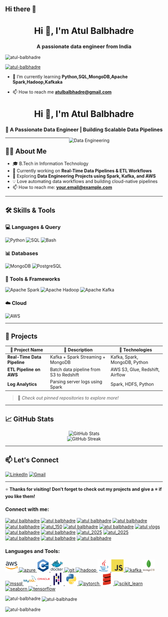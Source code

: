 ## Hi there 👋

<!--
**atul-balbhadre/Atul-Balbhadre** is a ✨ _special_ ✨ repository because its `README.md` (this file) appears on your GitHub profile.

Here are some ideas to get you started:

- 🔭 I’m currently working on ...
- 🌱 I’m currently learning ...
- 👯 I’m looking to collaborate on ...
- 🤔 I’m looking for help with ...
- 💬 Ask me about ...
- 📫 How to reach me: ...
- 😄 Pronouns: ...
- ⚡ Fun fact: ...
-->
<h1 align="center">Hi 👋, I'm Atul Balbhadre</h1>
<h3 align="center">A passionate data engineer from India</h3>

<p align="left"> <img src="https://komarev.com/ghpvc/?username=atul-balbhadre&label=Profile%20views&color=0e75b6&style=flat" alt="atul-balbhadre" /> </p>

<p align="left"> <a href="https://github.com/ryo-ma/github-profile-trophy"><img src="https://github-profile-trophy.vercel.app/?username=atul-balbhadre" alt="atul-balbhadre" /></a> </p>

- 🌱 I’m currently learning **Python,SQL,MongoDB,Apache Spark,Hadoop,Kafkaka**

- 📫 How to reach me **atulbalbhadre@gmail.com**
<h1 align="center">Hi 👋, I'm Atul Balbhadre</h1>
<h3 align="center">🚀 A Passionate Data Engineer | Building Scalable Data Pipelines</h3>

<img align="right" alt="Data Engineering" width="300" src="https://cdn.dribbble.com/users/1208161/screenshots/3848914/media/e2db2b4bde508a3df1867d9fb0e1283e.gif">

---

## 👨‍💻 About Me

- 🎓 B.Tech in Information Technology  
- 🔭 Currently working on **Real-Time Data Pipelines & ETL Workflows**  
- 🌱 Exploring **Data Engineering Projects using Spark, Kafka, and AWS**  
- 💡 Love automating data workflows and building cloud-native pipelines  
- 📫 How to reach me: **[your.email@example.com](mailto:your.email@example.com)**

---

## 🛠️ Skills & Tools

### 💻 Languages & Query
![Python](https://img.shields.io/badge/-Python-3776AB?style=flat&logo=python&logoColor=white)
![SQL](https://img.shields.io/badge/-SQL-003B57?style=flat&logo=postgresql&logoColor=white)
![Bash](https://img.shields.io/badge/-Bash-4EAA25?style=flat&logo=gnu-bash&logoColor=white)

### 📊 Databases
![MongoDB](https://img.shields.io/badge/-MongoDB-47A248?style=flat&logo=mongodb&logoColor=white)
![PostgreSQL](https://img.shields.io/badge/-PostgreSQL-336791?style=flat&logo=postgresql&logoColor=white)

### 🔧 Tools & Frameworks
![Apache Spark](https://img.shields.io/badge/-Apache%20Spark-E25A1C?style=flat&logo=apachespark&logoColor=white)
![Apache Hadoop](https://img.shields.io/badge/-Hadoop-66CCFF?style=flat&logo=apache&logoColor=white)
![Apache Kafka](https://img.shields.io/badge/-Kafka-231F20?style=flat&logo=apachekafka&logoColor=white)

### ☁️ Cloud
![AWS](https://img.shields.io/badge/-AWS-232F3E?style=flat&logo=amazon-aws&logoColor=white)

---

## 📘 Projects

| 🔧 Project Name | 📝 Description | 🚀 Technologies |
|----------------|----------------|-----------------|
| **Real-Time Data Pipeline** | Kafka + Spark Streaming + MongoDB | Kafka, Spark, MongoDB, Python |
| **ETL Pipeline on AWS** | Batch data pipeline from S3 to Redshift | AWS S3, Glue, Redshift, Airflow |
| **Log Analytics** | Parsing server logs using Spark | Spark, HDFS, Python |

> 🧠 *Check out pinned repositories to explore more!*

---

## 📈 GitHub Stats

<p align="center">
  <img src="https://github-readme-stats.vercel.app/api?username=your-github-username&show_icons=true&theme=radical" alt="GitHub Stats" />
  <br>
  <img src="https://github-readme-streak-stats.herokuapp.com/?user=your-github-username&theme=radical" alt="GitHub Streak" />
</p>

---

## 📫 Let's Connect

[![LinkedIn](https://img.shields.io/badge/-atulbalbhadre-blue?style=flat&logo=linkedin&logoColor=white)](https://www.linkedin.com/in/your-linkedin)
[![Gmail](https://img.shields.io/badge/-Email-D14836?style=flat&logo=gmail&logoColor=white)](mailto:your.email@example.com)

---

⭐ **Thanks for visiting! Don’t forget to check out my projects and give a ⭐ if you like them!**






<h3 align="left">Connect with me:</h3>
<p align="left">
<a href="https://codepen.io/atul balbhadre" target="blank"><img align="center" src="https://raw.githubusercontent.com/rahuldkjain/github-profile-readme-generator/master/src/images/icons/Social/codepen.svg" alt="atul balbhadre" height="30" width="40" /></a>
<a href="https://twitter.com/atul balbhadre" target="blank"><img align="center" src="https://raw.githubusercontent.com/rahuldkjain/github-profile-readme-generator/master/src/images/icons/Social/twitter.svg" alt="atul balbhadre" height="30" width="40" /></a>
<a href="https://linkedin.com/in/atul balbhadre" target="blank"><img align="center" src="https://raw.githubusercontent.com/rahuldkjain/github-profile-readme-generator/master/src/images/icons/Social/linked-in-alt.svg" alt="atul balbhadre" height="30" width="40" /></a>
<a href="https://stackoverflow.com/users/atul balbhadre" target="blank"><img align="center" src="https://raw.githubusercontent.com/rahuldkjain/github-profile-readme-generator/master/src/images/icons/Social/stack-overflow.svg" alt="atul balbhadre" height="30" width="40" /></a>
<a href="https://kaggle.com/atul balbhadre" target="blank"><img align="center" src="https://raw.githubusercontent.com/rahuldkjain/github-profile-readme-generator/master/src/images/icons/Social/kaggle.svg" alt="atul balbhadre" height="30" width="40" /></a>
<a href="https://instagram.com/atul_150" target="blank"><img align="center" src="https://raw.githubusercontent.com/rahuldkjain/github-profile-readme-generator/master/src/images/icons/Social/instagram.svg" alt="atul_150" height="30" width="40" /></a>
<a href="https://www.behance.net/atul balbhadre" target="blank"><img align="center" src="https://raw.githubusercontent.com/rahuldkjain/github-profile-readme-generator/master/src/images/icons/Social/behance.svg" alt="atul balbhadre" height="30" width="40" /></a>
<a href="https://medium.com/atul balbhadre" target="blank"><img align="center" src="https://raw.githubusercontent.com/rahuldkjain/github-profile-readme-generator/master/src/images/icons/Social/medium.svg" alt="atul balbhadre" height="30" width="40" /></a>
<a href="https://www.youtube.com/c/atul vlogs" target="blank"><img align="center" src="https://raw.githubusercontent.com/rahuldkjain/github-profile-readme-generator/master/src/images/icons/Social/youtube.svg" alt="atul vlogs" height="30" width="40" /></a>
<a href="https://www.codechef.com/users/atul balbhadre" target="blank"><img align="center" src="https://cdn.jsdelivr.net/npm/simple-icons@3.1.0/icons/codechef.svg" alt="atul balbhadre" height="30" width="40" /></a>
<a href="https://www.hackerrank.com/atul balbhadre" target="blank"><img align="center" src="https://raw.githubusercontent.com/rahuldkjain/github-profile-readme-generator/master/src/images/icons/Social/hackerrank.svg" alt="atul balbhadre" height="30" width="40" /></a>
<a href="https://codeforces.com/profile/atul_2025" target="blank"><img align="center" src="https://raw.githubusercontent.com/rahuldkjain/github-profile-readme-generator/master/src/images/icons/Social/codeforces.svg" alt="atul_2025" height="30" width="40" /></a>
<a href="https://www.leetcode.com/atul_2025" target="blank"><img align="center" src="https://raw.githubusercontent.com/rahuldkjain/github-profile-readme-generator/master/src/images/icons/Social/leet-code.svg" alt="atul_2025" height="30" width="40" /></a>
<a href="https://www.hackerearth.com/atul balbhadre" target="blank"><img align="center" src="https://raw.githubusercontent.com/rahuldkjain/github-profile-readme-generator/master/src/images/icons/Social/hackerearth.svg" alt="atul balbhadre" height="30" width="40" /></a>
<a href="https://auth.geeksforgeeks.org/user/atul balbhadre" target="blank"><img align="center" src="https://raw.githubusercontent.com/rahuldkjain/github-profile-readme-generator/master/src/images/icons/Social/geeks-for-geeks.svg" alt="atul balbhadre" height="30" width="40" /></a>
<a href="https://www.topcoder.com/members/atul balbhadre" target="blank"><img align="center" src="https://raw.githubusercontent.com/rahuldkjain/github-profile-readme-generator/master/src/images/icons/Social/topcoder.svg" alt="atul balbhadre" height="30" width="40" /></a>
</p>

<h3 align="left">Languages and Tools:</h3>
<p align="left"> <a href="https://aws.amazon.com" target="_blank" rel="noreferrer"> <img src="https://raw.githubusercontent.com/devicons/devicon/master/icons/amazonwebservices/amazonwebservices-original-wordmark.svg" alt="aws" width="40" height="40"/> </a> <a href="https://azure.microsoft.com/en-in/" target="_blank" rel="noreferrer"> <img src="https://www.vectorlogo.zone/logos/microsoft_azure/microsoft_azure-icon.svg" alt="azure" width="40" height="40"/> </a> <a href="https://www.w3schools.com/cpp/" target="_blank" rel="noreferrer"> <img src="https://raw.githubusercontent.com/devicons/devicon/master/icons/cplusplus/cplusplus-original.svg" alt="cplusplus" width="40" height="40"/> </a> <a href="https://www.docker.com/" target="_blank" rel="noreferrer"> <img src="https://raw.githubusercontent.com/devicons/devicon/master/icons/docker/docker-original-wordmark.svg" alt="docker" width="40" height="40"/> </a> <a href="https://git-scm.com/" target="_blank" rel="noreferrer"> <img src="https://www.vectorlogo.zone/logos/git-scm/git-scm-icon.svg" alt="git" width="40" height="40"/> </a> <a href="https://hadoop.apache.org/" target="_blank" rel="noreferrer"> <img src="https://www.vectorlogo.zone/logos/apache_hadoop/apache_hadoop-icon.svg" alt="hadoop" width="40" height="40"/> </a> <a href="https://www.java.com" target="_blank" rel="noreferrer"> <img src="https://raw.githubusercontent.com/devicons/devicon/master/icons/java/java-original.svg" alt="java" width="40" height="40"/> </a> <a href="https://developer.mozilla.org/en-US/docs/Web/JavaScript" target="_blank" rel="noreferrer"> <img src="https://raw.githubusercontent.com/devicons/devicon/master/icons/javascript/javascript-original.svg" alt="javascript" width="40" height="40"/> </a> <a href="https://kafka.apache.org/" target="_blank" rel="noreferrer"> <img src="https://www.vectorlogo.zone/logos/apache_kafka/apache_kafka-icon.svg" alt="kafka" width="40" height="40"/> </a> <a href="https://www.mongodb.com/" target="_blank" rel="noreferrer"> <img src="https://raw.githubusercontent.com/devicons/devicon/master/icons/mongodb/mongodb-original-wordmark.svg" alt="mongodb" width="40" height="40"/> </a> <a href="https://www.microsoft.com/en-us/sql-server" target="_blank" rel="noreferrer"> <img src="https://www.svgrepo.com/show/303229/microsoft-sql-server-logo.svg" alt="mssql" width="40" height="40"/> </a> <a href="https://www.mysql.com/" target="_blank" rel="noreferrer"> <img src="https://raw.githubusercontent.com/devicons/devicon/master/icons/mysql/mysql-original-wordmark.svg" alt="mysql" width="40" height="40"/> </a> <a href="https://www.oracle.com/" target="_blank" rel="noreferrer"> <img src="https://raw.githubusercontent.com/devicons/devicon/master/icons/oracle/oracle-original.svg" alt="oracle" width="40" height="40"/> </a> <a href="https://pandas.pydata.org/" target="_blank" rel="noreferrer"> <img src="https://raw.githubusercontent.com/devicons/devicon/2ae2a900d2f041da66e950e4d48052658d850630/icons/pandas/pandas-original.svg" alt="pandas" width="40" height="40"/> </a> <a href="https://www.python.org" target="_blank" rel="noreferrer"> <img src="https://raw.githubusercontent.com/devicons/devicon/master/icons/python/python-original.svg" alt="python" width="40" height="40"/> </a> <a href="https://pytorch.org/" target="_blank" rel="noreferrer"> <img src="https://www.vectorlogo.zone/logos/pytorch/pytorch-icon.svg" alt="pytorch" width="40" height="40"/> </a> <a href="https://www.scala-lang.org" target="_blank" rel="noreferrer"> <img src="https://raw.githubusercontent.com/devicons/devicon/master/icons/scala/scala-original.svg" alt="scala" width="40" height="40"/> </a> <a href="https://scikit-learn.org/" target="_blank" rel="noreferrer"> <img src="https://upload.wikimedia.org/wikipedia/commons/0/05/Scikit_learn_logo_small.svg" alt="scikit_learn" width="40" height="40"/> </a> <a href="https://seaborn.pydata.org/" target="_blank" rel="noreferrer"> <img src="https://seaborn.pydata.org/_images/logo-mark-lightbg.svg" alt="seaborn" width="40" height="40"/> </a> <a href="https://www.tensorflow.org" target="_blank" rel="noreferrer"> <img src="https://www.vectorlogo.zone/logos/tensorflow/tensorflow-icon.svg" alt="tensorflow" width="40" height="40"/> </a> </p>

<p><img align="left" src="https://github-readme-stats.vercel.app/api/top-langs?username=atul-balbhadre&show_icons=true&locale=en&layout=compact" alt="atul-balbhadre" /></p>

<p>&nbsp;<img align="center" src="https://github-readme-stats.vercel.app/api?username=atul-balbhadre&show_icons=true&locale=en" alt="atul-balbhadre" /></p>

<p><img align="center" src="https://github-readme-streak-stats.herokuapp.com/?user=atul-balbhadre&" alt="atul-balbhadre" /></p>
